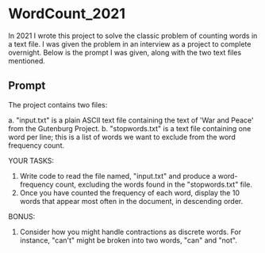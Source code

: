 # WordCount_2021
In 2021 I wrote this project to solve the classic problem of counting words in a text file. I was given the problem in an interview as a project to complete overnight. Below is the prompt I was given, along with the two text files mentioned.

## Prompt

The project contains two files:

a. "input.txt" is a plain ASCII text file containing the text of 'War and Peace' from the Gutenburg Project.
b. "stopwords.txt" is a text file containing one word per line; this is a list of words we want to exclude from the word frequency count.


YOUR TASKS:

1. Write code to read the file named, "input.txt" and produce a word-frequency count, excluding the words found in the "stopwords.txt" file.
2. Once you have counted the frequency of each word, display the 10 words that appear most often in the document, in descending order.


BONUS:

1. Consider how you might handle contractions as discrete words. For instance, "can't" might be broken into two words, "can" and "not".

